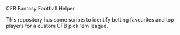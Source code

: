CFB Fantasy Football Helper

This repository has some scripts to identify betting favourites and top players for a custom CFB pick 'em league.
